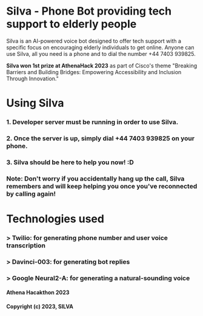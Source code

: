 # Silva - Phone Bot providing tech support to elderly people

Silva is an AI-powered voice bot designed to offer tech support with a specific focus on encouraging elderly individuals to get online. Anyone can use Silva, all you need is a phone and to dial the number +44 7403 939825.

**Silva won 1st prize at AthenaHack 2023** as part of Cisco's theme "Breaking Barriers and Building Bridges: Empowering Accessibility and Inclusion Through Innovation."


# Using Silva

### 1. Developer server must be running in order to use Silva.
### 2. Once the server is up, simply dial +44 7403 939825 on your phone.
### 3. Silva should be here to help you now! :D

### Note: Don't worry if you accidentally hang up the call, Silva remembers and will keep helping you once you've reconnected by calling again! 


# Technologies used
### > Twilio: for generating phone number and user voice transcription
### > Davinci-003: for generating bot replies
### > Google Neural2-A: for generating a natural-sounding voice

####

#### Athena Hacakthon 2023
#### Copyright (c) 2023, SILVA
